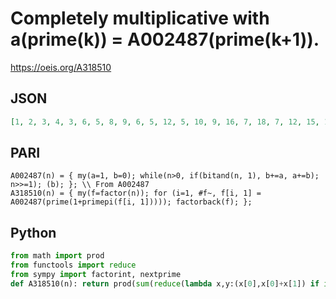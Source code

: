 # Completely multiplicative with a\(prime\(k\)\) \= A002487\(prime\(k\+1\)\)\.
https://oeis.org/A318510
## JSON
```JSON
[1, 2, 3, 4, 3, 6, 5, 8, 9, 6, 5, 12, 5, 10, 9, 16, 7, 18, 7, 12, 15, 10, 7, 24, 9, 10, 27, 20, 5, 18, 11, 32, 15, 14, 15, 36, 11, 14, 15, 24, 13, 30, 9, 20, 27, 14, 13, 48, 25, 18, 21, 20, 11, 54, 15, 40, 21, 10, 9, 36, 11, 22, 45, 64, 15, 30, 13, 28, 21, 30, 15, 72, 13, 22, 27, 28, 25, 30, 19, 48, 81, 26, 17, 60, 21, 18, 15, 40]
```
## PARI
```PARI
A002487(n) = { my(a=1, b=0); while(n>0, if(bitand(n, 1), b+=a, a+=b); n>>=1); (b); }; \\ From A002487
A318510(n) = { my(f=factor(n)); for (i=1, #f~, f[i, 1] = A002487(prime(1+primepi(f[i, 1])))); factorback(f); };
```
## Python
```Python
from math import prod
from functools import reduce
from sympy import factorint, nextprime
def A318510(n): return prod(sum(reduce(lambda x,y:(x[0],x[0]+x[1]) if int(y) else (x[0]+x[1],x[1]),bin(nextprime(p))[-1:2:-1],(1,0)))**e for p, e in factorint(n).items()) # _Chai Wah Wu_, May 18 2023
```
